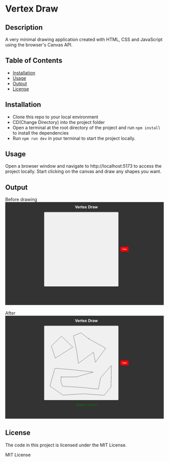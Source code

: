 # Vertex Draw

## Description

A very minimal drawing application created with HTML, CSS and JavaScript using the browser's Canvas API.

## Table of Contents

- [Installation](#installation)
- [Usage](#usage)
- [Output](#output)
- [License](#license)

## Installation

- Clone this repo to your local environment
- CD(Change Directory) into the project folder
- Open a terminal at the root directory of the project and run `npm install` to install the dependencies
- Run `npm run dev` in your terminal to start the project locally.

## Usage

Open a browser window and navigate to http://localhost:5173 to access the project locally. Start clicking on the canvas and draw any shapes you want.

## Output
Before drawing
![](public/1_output.png)

After
![](public/2_output.png)

## License

The code in this project is licensed under the MIT License.

MIT License


